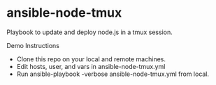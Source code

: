 ansible-node-tmux
=================

Playbook to update and deploy node.js in a tmux session.

Demo Instructions
- Clone this repo on your local and remote machines.
- Edit hosts, user, and vars in ansible-node-tmux.yml
- Run ansible-playbook -verbose ansible-node-tmux.yml from local.

